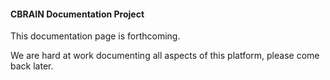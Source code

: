 #### **CBRAIN Documentation Project**

This documentation page is forthcoming.

We are hard at work documenting all aspects of
this platform, please come back later.

